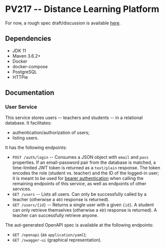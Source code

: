 # PV217 -- Distance Learning Platform

For now, a rough spec draft/discussion is available [here](https://github.com/paveltobias/pv217/wiki/Project-Domain-Discussion).

## Dependencies
- JDK 11
- Maven 3.6.2+
- Docker
- docker-compose
- PostgreSQL
- HTTPie

## Documentation

### User Service

This service stores users -- teachers and students -- in a relational database. It facilitates:

- authentication/authorization of users;
- listing users.

It has the following endpoints:

- `POST /auth/login` -- Consumes a JSON object with `email` and `pass` properties. If an email-password pair from the database is matched, a time-limited JWT token is returned as a `text/plain` response. The token encodes the role (student vs. teacher) and the ID of the logged-in user; it is meant to be used for [bearer authentication](https://swagger.io/docs/specification/authentication/bearer-authentication/) when calling the remaining endpoints of this service, as well as endpoints of other services.
- `GET /users` -- Lists all users. Can only be successfully called by a teacher (otherwise a `403` response is returned).
- `GET /users/{id}` -- Returns a single user with a given `{id}`. A student can only retrieve themselves (otherwise a `403` response is returned). A teacher can successfully retrieve anyone.

The aut-generated OpenAPI spec is available at the following endpoints:

- `GET /openapi` (as `application/yaml`);
- `GET /swagger-ui` (graphical representation).
